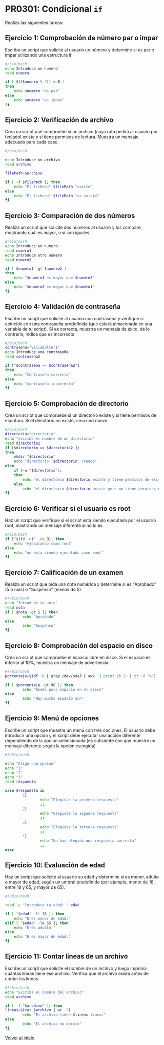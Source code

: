 # PR0301: Condicional `if`


Realiza las siguientes tareas:

## Ejercicio 1: Comprobación de número par o impar

Escribe un script que solicite al usuario un número y determine si es par o impar utilizando una estructura if.

```bash
#/bin/bash
echo Introduce un numero
read numero 

if [ $(($numero % 2)) = 0 ]
then
    echo $numero "es par"
else 
    echo $numero "es impar"
fi
```
## Ejercicio 2: Verificación de archivo

Crea un script que compruebe si un archivo (cuya ruta pedirá al usuario por teclado) existe y si tiene permisos de lectura. Muestra un mensaje adecuado para cada caso.

```bash
#/bin/bash

echo Introduce un archivo
read archivo

filePath=$archivo

if [ -f $filePath ]; then
    echo "El fichero" $filePath "existe"
else 
    echo "El fichero" $filePath "no existe"
fi
```

## Ejercicio 3: Comparación de dos números

Realiza un script que solicite dos números al usuario y los compare, mostrando cuál es mayor, o si son iguales.

```bash
#/bin/bash
echo Introduce un numero
read numero1
echo Introduce otro numero
read numero2

if [ $numero1 -gt $numero2 ]
then
    echo "$numero1 es mayor que $numero2"
else
    echo "$numero2 es mayor que $numero1"
fi
```

## Ejercicio 4: Validación de contraseña

Escribe un script que solicite al usuario una contraseña y verifique si coincide con una contraseña predefinida (que estará almacenada en una variable de tu script). Si es correcta, muestra un mensaje de éxito, de lo contrario, indica que es incorrecta.

```bash
#/bin/bash
contrasena="Villabalter1"
echo Introduce una contraseña
read contrasena2

if ["$contrasena == $contrasena2"] 
then
    echo "Contraseña correcta"
else
    echo "contraseña incorrecta"
fi
```
## Ejercicio 5: Comprobación de directorio

Crea un script que compruebe si un directorio existe y si tiene permisos de escritura. Si el directorio no existe, crea uno nuevo.
```bash
#/bin/bash
directorio="directorio"
echo "escribe el nombre de un directorio"
read directorio2
if [$directorio == $directorio2 ]; 
then
    mkdir "$directorio"
    echo "directorio '$directorio' creado"
else
    if [-w "$directorio"]; 
    then
        echo "el directorio $directorio existe y tiene permisos de escritura"
    else 
        echo "el directorio $directorio existe pero no tiene permisos de escritura"
fi
```
## Ejercicio 6: Verificar si el usuario es root

Haz un script que verifique si el script está siendo ejecutado por el usuario root, mostrando un mensaje diferente si no lo es.
```bash
#/bin/bash
if ["$(id -u)" -eq 0]; then
    echo "ejecutando como root"
else 
    echo "no esta siendo ejecutado como root"
fi
```
## Ejercicio 7: Calificación de un examen

Realiza un script que pida una nota numérica y determine si es "Aprobado" (5 o más) o "Suspenso" (menos de 5).

```bash
#!/bin/bash
echo "Introduce tu nota"
read nota
if [ $nota -gt 5 ]; then
        echo "Aprobado"
else 
        echo "Suspenso"
fi

```
## Ejercicio 8: Comprobación del espacio en disco

Crea un script que compruebe el espacio libre en disco. Si el espacio es inferior al 10%, muestra un mensaje de advertencia.

```bash
#!/bin/bash
porcentaje=$(df -h | grep /dev/sda3 | awk '{ print $5 }' | tr -d "%")

if [ $porcentaje -gt 90 ]; then
        echo "Queda poco espacio en el disco"
else
        echo "Hay mucho espacio aún"
fi
```



## Ejercicio 9: Menú de opciones

Escribe un script que muestre un menú con tres opciones. El usuario debe introducir una opción y el script debe ejecutar una acción diferente dependiendo de la opción seleccionada (es suficiente con que muestre un mensaje diferente según la opción escogida)

```bash
#!/bin/bash

echo "Elige una opción"
echo "1"
echo "2"
echo "3"
read respuesta

case $respuesta in 
        1)
                echo "Elegiste la primera respuesta"
                ;;
        2)
                echo "Elegiste la segunda respuesta"
                ;;
        3)
                echo "Elegiste la tercera respuesta"
                ;;
        *)
                echo "No has elegido una respuesta correcta"
                ;;
esac
```
## Ejercicio 10: Evaluación de edad

Haz un script que solicite al usuario su edad y determine si es menor, adulto o mayor de edad, según un umbral predefinido (por ejemplo, menor de 18, entre 18 y 65, y mayor de 65).

```bash
#!/bin/bash

read -p "Introduce tu edad: " edad

if [ "$edad" -lt 18 ]; then
    echo "Eres menor de edad."
elif [ "$edad" -le 65 ]; then
    echo "Eres adulto."
else
    echo "Eres mayor de edad."
fi 
```


## Ejercicio 11: Contar líneas de un archivo

Escribe un script que solicite el nombre de un archivo y luego imprima cuántas líneas tiene ese archivo. Verifica que el archivo exista antes de contar las líneas.

```bash
#!/bin/bash
echo "Escribe el nombre del archivo"
read archivo

if [ -f "$archivo" ]; then
lineas=$(cat $archivo | wc -l)
        echo "El archivo tiene $lineas lineas"
else
        echo "El archivo no existe"
fi
```

[Volver al inicio](./../../index.md)
